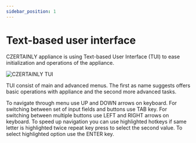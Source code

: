 ```yaml
---
sidebar_position: 1
---
```


# Text-based user interface

CZERTAINLY appliance is using Text-based User Interface (TUI) to ease initialization and operations of the appliance.

![CZERTAINLY TUI](../../../../../assets/CZERTAINLY-TUI.png)

TUI consist of main and advanced menus. The first as name suggests offers basic operations with appliance and the second more advanced tasks.

To navigate through menu use UP and DOWN arrows on keyboard. For switching between set of input fields and buttons use TAB key. For switching between multiple buttons use LEFT and RIGHT arrows on keyboard. To speed up navigation you can use highlighted hotkeys if same letter is highlighted twice repeat key press to select the second value. To select highlighted option use the ENTER key.
